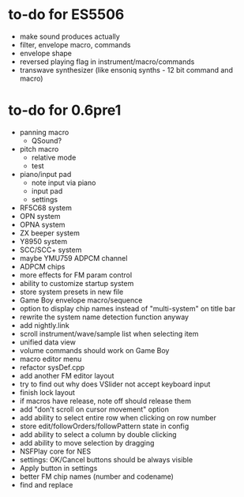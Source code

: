 # to-do for ES5506

- make sound produces actually
- filter, envelope macro, commands
- envelope shape
- reversed playing flag in instrument/macro/commands
- transwave synthesizer (like ensoniq synths - 12 bit command and macro)

# to-do for 0.6pre1

- panning macro
  - QSound?
- pitch macro
  - relative mode
  - test
- piano/input pad
  - note input via piano
  - input pad
  - settings
- RF5C68 system
- OPN system
- OPNA system
- ZX beeper system
- Y8950 system
- SCC/SCC+ system
- maybe YMU759 ADPCM channel
- ADPCM chips
- more effects for FM param control
- ability to customize startup system
- store system presets in new file
- Game Boy envelope macro/sequence
- option to display chip names instead of "multi-system" on title bar
- rewrite the system name detection function anyway
- add nightly.link
- scroll instrument/wave/sample list when selecting item
- unified data view
- volume commands should work on Game Boy
- macro editor menu
- refactor sysDef.cpp
- add another FM editor layout
- try to find out why does VSlider not accept keyboard input
- finish lock layout
- if macros have release, note off should release them
- add "don't scroll on cursor movement" option
- add ability to select entire row when clicking on row number
- store edit/followOrders/followPattern state in config
- add ability to select a column by double clicking
- add ability to move selection by dragging
- NSFPlay core for NES
- settings: OK/Cancel buttons should be always visible
- Apply button in settings
- better FM chip names (number and codename)
- find and replace

